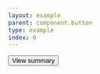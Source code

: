 ```yaml
---
layout: example
parent: component.button
type: example
index: 0
---
```


<button class="ds_button  ds_button--secondary">View summary</button>
